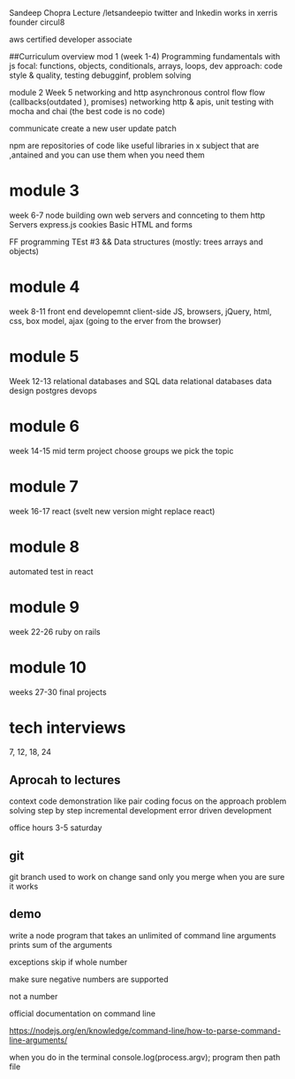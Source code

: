Sandeep Chopra Lecture
/letsandeepio twitter and lnkedin
works in xerris
founder circul8

aws certified developer associate 

##Curriculum overview
mod 1 (week 1-4)
Programming fundamentals with js
focal: functions, objects, conditionals, arrays, loops,
dev approach: code style & quality, testing debugginf, problem solving

module 2 Week 5
networking and http 
asynchronous control flow flow (callbacks(outdated ), promises) networking http & apis, unit testing with mocha and chai (the best code is no code)

communicate
create a new user
update
patch

npm are repositories of code like useful libraries in x subject that are ,antained and you can use them when you need them
# module 3
week 6-7
node
building own web servers and connceting to them
http Servers
express.js
cookies
Basic HTML and forms

FF programming TEst #3 && Data structures (mostly: trees arrays and objects)

# module 4
week 8-11
front end developemnt
client-side JS, browsers, jQuery, html, css, box model, ajax (going to the erver from the browser)

# module 5
Week 12-13
relational databases and SQL
data relational databases data design postgres
devops

# module 6
week 14-15
mid term project
choose groups we pick the topic


# module 7 
week 16-17
react (svelt new version might replace react)

# module 8
automated test in react

# module 9
week 22-26
ruby on rails

# module 10
weeks 27-30
final projects

# tech interviews
7, 12, 18, 24


## Aprocah to lectures
context
code demonstration like pair coding
focus on the approach
  problem solving
  step by step incremental development
  error driven development

  office hours 3-5 saturday


  ## git
  git branch used to work on change sand only you merge when you are sure it works

  ## demo

  write a node program that 
  takes an unlimited of command line arguments
  prints sum of the arguments

  exceptions skip if whole number

  make sure negative numbers are supported

  not a number 

  official documentation on command line

  https://nodejs.org/en/knowledge/command-line/how-to-parse-command-line-arguments/

  when you do in the terminal
  console.log(process.argv);
  program
  then path file


